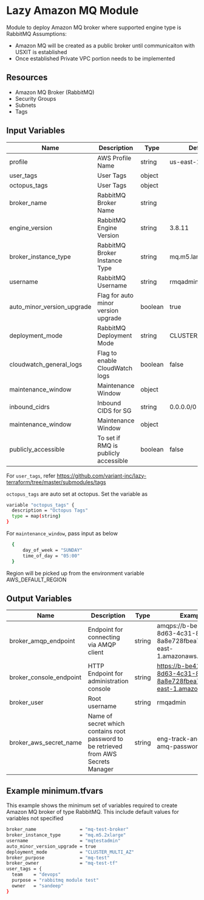 # Lazy Amazon MQ Module

Module to deploy Amazon MQ broker where supported engine type is RabbitMQ
Assumptions:
- Amazon MQ will be created as a public broker until communicaiton with USXIT is established
- Once established Private VPC portion needs to be implemented

## Resources

- Amazon MQ Broker (RabbitMQ)
- Security Groups
- Subnets
- Tags

## Input Variables

| Name                      | Description                         | Type   | Default   | Example          |
| -----------               | ----------------------------------- | ------ | --------- | ---------------- |
| profile                   | AWS Profile Name                    | string | us-east-1 | us-west-2        |
| user_tags                 | User Tags                           | object |           | `see below`    |
| octopus_tags              | User Tags                           | object |           | `see below`    |
| broker_name               | RabbitMQ Broker Name                | string |           | my-rabbitmq      |
| engine_version            | RabbitMQ Engine Version             | string | 3.8.11    | Supported versions can be found at <https://amzn.to/3pjVBt5> |
| broker_instance_type      | RabbitMQ Broker Instance Type       | string | mq.m5.large| Supported instance types are <https://amzn.to/2RkkiZT> |
| username                  | RabbitMQ Username                   | string | rmqadmin   | rmqadmin |
| auto_minor_version_upgrade| Flag for auto minor version upgrade | boolean | true   | true / false |
| deployment_mode           | RabbitMQ Deployment Mode            | string | CLUSTER_MULTI_AZ   | one of: "SINGLE_INSTANCE", "CLUSTER_MULTI_AZ", "ACTIVE_STANDBY_MULTI_AZ" |
| cloudwatch_general_logs   | Flag to enable CloudWatch logs      | boolean | false   | true / false                                                                                                           |
| maintenance_window        | Maintenance Window                  | object |           | `see below`    |
| inbound_cidrs             | Inbound CIDS for SG                 | string | 0.0.0.0/0          |     |
| maintenance_window        | Maintenance Window                  | object |           | `see below`    |
| publicly_accessible       | To set if RMQ is publicly accessible| boolean | false          | true / false    |

For `user_tags`, refer <https://github.com/variant-inc/lazy-terraform/tree/master/submodules/tags>

`octopus_tags` are auto set at octopus. Set the variable as

```bash
variable "octopus_tags" {
  description = "Octopus Tags"
  type = map(string)
}
```
For `maintenance_window`, pass input as below

```bash
  {
      day_of_week = "SUNDAY"
      time_of_day = "05:00"
  }
```
Region will be picked up from the environment variable AWS_DEFAULT_REGION


## Output Variables

| Name | Description | Type | Example |
| - | - | - | - |
| broker_amqp_endpoint | Endpoint for connecting via AMQP client | string | amqps://b-be41287c-8d63-4c31-87a6-8a8e728fbea7.mq.us-east-1.amazonaws.com:5671 |
| broker_console_endpoint | HTTP Endpoint for administration console | string | https://b-be41287c-8d63-4c31-87a6-8a8e728fbea7.mq.us-east-1.amazonaws.com    |
| broker_user | Root username | string | rmqadmin |
| broker_aws_secret_name | Name of secret which contains root password to be retrieved from AWS Secrets Manager | string | eng-track-and-trace-amq-password |


## Example minimum.tfvars
This example shows the minimum set of variables required to create Amazon MQ broker of type RabbitMQ. This include default values for variables not specified

```bash
broker_name                = "mq-test-broker"
broker_instance_type       = "mq.m5.2xlarge"
username                   = "mqtestadmin"
auto_minor_version_upgrade = true
deployment_mode            = "CLUSTER_MULTI_AZ"
broker_purpose             = "mq-test"
broker_owner               = "mq-test-tf"
user_tags = {
  team    = "devops"
  purpose = "rabbitmq module test"
  owner   = "sandeep"
}
```
